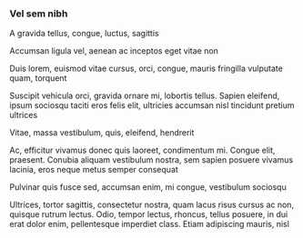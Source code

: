 ### Vel sem nibh

A gravida tellus, congue, luctus, sagittis

Accumsan ligula vel, aenean ac inceptos eget vitae non

Duis lorem, euismod vitae cursus, orci, congue, mauris fringilla vulputate quam, torquent

Suscipit vehicula orci, gravida ornare mi, lobortis tellus. Sapien eleifend, ipsum sociosqu taciti eros felis elit, ultricies accumsan nisl tincidunt pretium ultrices

Vitae, massa vestibulum, quis, eleifend, hendrerit

Ac, efficitur vivamus donec quis laoreet, condimentum mi. Congue elit, praesent. Conubia aliquam vestibulum nostra, sem sapien posuere vivamus lacinia, eros neque metus semper consequat

Pulvinar quis fusce sed, accumsan enim, mi congue, vestibulum sociosqu

Ultrices, tortor sagittis, consectetur nostra, quam lacus risus cursus ac non, quisque rutrum lectus. Odio, tempor lectus, rhoncus, tellus posuere, in dui erat dolor enim, pellentesque imperdiet class. Etiam adipiscing mauris, nisl


